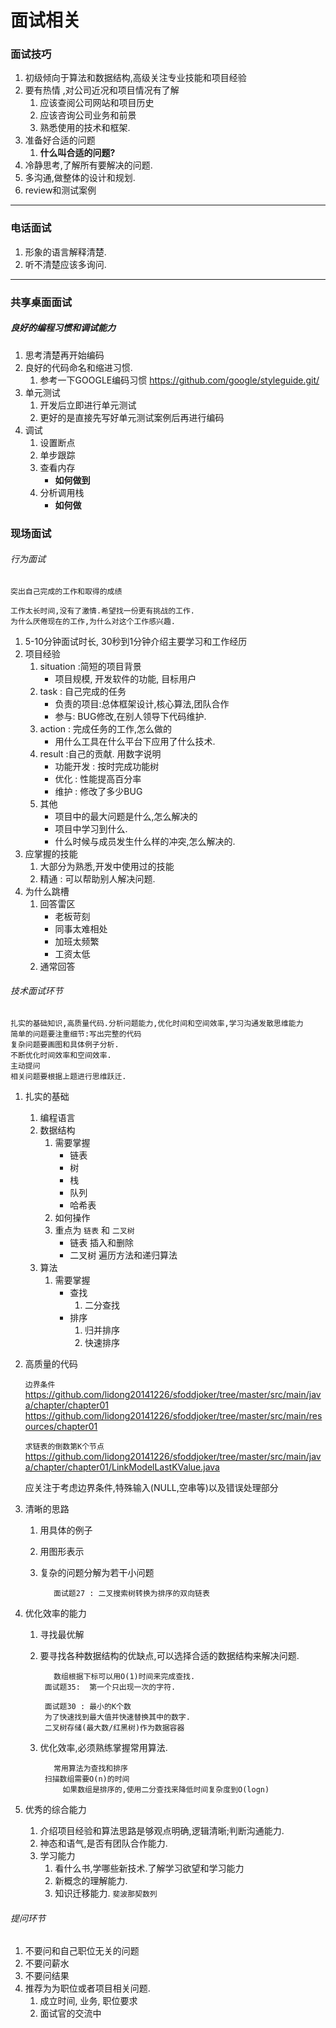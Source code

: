 # 面试相关

### 面试技巧

1. 初级倾向于算法和数据结构,高级关注专业技能和项目经验
2. 要有热情 ,对公司近况和项目情况有了解
    1. 应该查阅公司网站和项目历史
    2. 应该咨询公司业务和前景
    3. 熟悉使用的技术和框架.
3. 准备好合适的问题
    1. **什么叫合适的问题?**
4. 冷静思考,了解所有要解决的问题.
5. 多沟通,做整体的设计和规划.
6. review和测试案例

---

### 电话面试

1. 形象的语言解释清楚.
2. 听不清楚应该多询问.

---

### 共享桌面面试

##### 良好的编程习惯和调试能力

1. 思考清楚再开始编码
2. 良好的代码命名和缩进习惯.
    1. 参考一下GOOGLE编码习惯
       <https://github.com/google/styleguide.git/>
3. 单元测试
    1. 开发后立即进行单元测试
    2. 更好的是直接先写好单元测试案例后再进行编码
4. 调试
    1. 设置断点
    2. 单步跟踪
    3. 查看内存
        + **如何做到**
    4. 分析调用栈
        + **如何做**

### 现场面试

###### 行为面试

    突出自己完成的工作和取得的成绩

    工作太长时间,没有了激情.希望找一份更有挑战的工作.
    为什么厌倦现在的工作,为什么对这个工作感兴趣.

1. 5-10分钟面试时长, 30秒到1分钟介绍主要学习和工作经历
2. 项目经验
    1. situation :简短的项目背景
        + 项目规模, 开发软件的功能, 目标用户
    2. task : 自己完成的任务
        + 负责的项目:总体框架设计,核心算法,团队合作
        + 参与: BUG修改,在别人领导下代码维护.
    3. action : 完成任务的工作,怎么做的
        + 用什么工具在什么平台下应用了什么技术.
    4. result :自己的贡献. 用数字说明
        + 功能开发 : 按时完成功能树
        + 优化 : 性能提高百分率
        + 维护 : 修改了多少BUG
    5. 其他
        + 项目中的最大问题是什么,怎么解决的
        + 项目中学习到什么.
        + 什么时候与成员发生什么样的冲突,怎么解决的.
3. 应掌握的技能
    1. 大部分为熟悉,开发中使用过的技能
    2. 精通 : 可以帮助别人解决问题.
4. 为什么跳槽
    1. 回答雷区
        + 老板苛刻
        + 同事太难相处
        + 加班太频繁
        + 工资太低
    2. 通常回答

###### 技术面试环节

    扎实的基础知识,高质量代码.分析问题能力,优化时间和空间效率,学习沟通发散思维能力
    简单的问题要注重细节:写出完整的代码
    复杂问题要画图和具体例子分析.
    不断优化时间效率和空间效率.
    主动提问
    相关问题要根据上题进行思维跃迁.

1. 扎实的基础
    1. 编程语言
    2. 数据结构
        1. 需要掌握
            + 链表
            + 树
            + 栈
            + 队列
            + 哈希表
        2. 如何操作
        3. 重点为 `链表` 和 `二叉树`
            + 链表 插入和删除
            + 二叉树 遍历方法和递归算法
    3. 算法
        1. 需要掌握
            + 查找
                1. 二分查找
            + 排序
                1. 归并排序
                2. 快速排序
2. 高质量的代码

    `边界条件`
    <https://github.com/lidong20141226/sfoddjoker/tree/master/src/main/java/chapter/chapter01>
    <https://github.com/lidong20141226/sfoddjoker/tree/master/src/main/resources/chapter01>

    `求链表的倒数第K个节点`
    <https://github.com/lidong20141226/sfoddjoker/tree/master/src/main/java/chapter/chapter01/LinkModelLastKValue.java>


    应关注于考虑边界条件,特殊输入(NULL,空串等)以及错误处理部分
3. 清晰的思路
    1. 用具体的例子
    2. 用图形表示
    3. 复杂的问题分解为若干小问题

              面试题27 : 二叉搜索树转换为排序的双向链表

4. 优化效率的能力
    1. 寻找最优解
    2. 要寻找各种数据结构的优缺点,可以选择合适的数据结构来解决问题.

              数组根据下标可以用O(1)时间来完成查找.
            面试题35:  第一个只出现一次的字符.

            面试题30 : 最小的K个数
            为了快速找到最大值并快速替换其中的数字.
            二叉树存储(最大数/红黑树)作为数据容器

    3. 优化效率,必须熟练掌握常用算法.

              常用算法为查找和排序
            扫描数组需要O(n)的时间
                如果数组是排序的,使用二分查找来降低时间复杂度到O(logn)

5. 优秀的综合能力

    1. 介绍项目经验和算法思路是够观点明确,逻辑清晰;判断沟通能力.
    2. 神态和语气,是否有团队合作能力.
    3. 学习能力
        1. 看什么书,学哪些新技术.了解学习欲望和学习能力
        2. 新概念的理解能力.
        3. 知识迁移能力.
             `斐波那契数列`

######  提问环节
1. 不要问和自己职位无关的问题
2. 不要问薪水
3. 不要问结果
4. 推荐为为职位或者项目相关问题.
    1. 成立时间, 业务, 职位要求
    2. 面试官的交流中